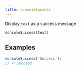 ```yaml
---
title: consoleSuccess
---
```


<div class="lead">
  Display <code>text</code> as a success message
</div>

`consoleSuccess(text)`

## Examples

```js
consoleSuccess('Success');
// ✔ Success
```
